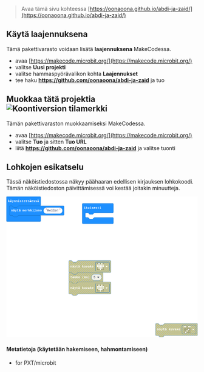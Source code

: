 
> Avaa tämä sivu kohteessa [https://oonaoona.github.io/abdi-ja-zaid/](https://oonaoona.github.io/abdi-ja-zaid/)

## Käytä laajennuksena

Tämä pakettivarasto voidaan lisätä **laajennuksena** MakeCodessa.

* avaa [https://makecode.microbit.org/](https://makecode.microbit.org/)
* valitse **Uusi projekti**
* valitse hammaspyörävalikon kohta **Laajennukset**
* tee haku **https://github.com/oonaoona/abdi-ja-zaid** ja tuo

## Muokkaa tätä projektia ![Koontiversion tilamerkki](https://github.com/oonaoona/abdi-ja-zaid/workflows/MakeCode/badge.svg)

Tämän pakettivaraston muokkaamiseksi MakeCodessa.

* avaa [https://makecode.microbit.org/](https://makecode.microbit.org/)
* valitse **Tuo** ja sitten **Tuo URL**
* liitä **https://github.com/oonaoona/abdi-ja-zaid** ja valitse tuonti

## Lohkojen esikatselu

Tässä näköistiedostossa näkyy päähaaran edellisen kirjauksen lohkokoodi.
Tämän näköistiedoston päivittämisessä voi kestää joitakin minuutteja.

![Lohkojen hahmonnettu näkymä](https://github.com/oonaoona/abdi-ja-zaid/raw/master/.github/makecode/blocks.png)

#### Metatietoja (käytetään hakemiseen, hahmontamiseen)

* for PXT/microbit
<script src="https://makecode.com/gh-pages-embed.js"></script><script>makeCodeRender("{{ site.makecode.home_url }}", "{{ site.github.owner_name }}/{{ site.github.repository_name }}");</script>
